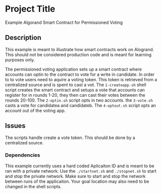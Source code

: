 # Project Title

Example Algorand Smart Contract for Permissioned Voting

## Description
This example is meant to illustrate how smart contracts work on Alogrand. This should not be considered production code and is meant for learning purposes only.

The permissioned voting application sets up a smart contract where accounts can optin to the contract to vote for a write in candidate. In order to to vote users need to aquire a voting token. This token is retrieved from a centralized source and is spent to cast a vot. The `1-createapp.sh` shell script creates the smart contract and setups a vote that accounts can register for in rounds 1-20, they then can cast their votes between the rounds 20-100. The `2-optin.sh` script opts in two accounts. the `3-vote.sh` casts a vote for candidatea and candidateb. The `4-optout.sh` script opts an account out of the voting app.

## Issues
The scripts handle create a vote token. This should be done by a centralized source.

### Dependencies
This example currently uses a hard coded Aplicaiton ID and is meant to be ran with a private network. Use the `./startnet.sh` and `./stopnet.sh` to start and stop the private network. Make sure to start and stop the network between runs of the applicaiton. Your goal location may also need to be changed in the shell scripts.
